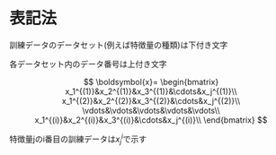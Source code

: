# 表記法

訓練データのデータセット(例えば特徴量の種類)は下付き文字

各データセット内のデータ番号は上付き文字

$$
\boldsymbol{x}=
\begin{bmatrix}
x_1^{(1)}&x_2^{(1)}&x_3^{(1)}&\cdots&x_j^{(1)}\\
x_1^{(2)}&x_2^{(2)}&x_3^{(2)}&\cdots&x_j^{(2)}\\
\vdots&\vdots&\vdots&\vdots&\vdots\\
x_1^{(i)}&x_2^{(i)}&x_3^{(i)}&\cdots&x_j^{(i)}\\
\end{bmatrix}
$$

特徴量jのi番目の訓練データは$x_j^i$で示す

